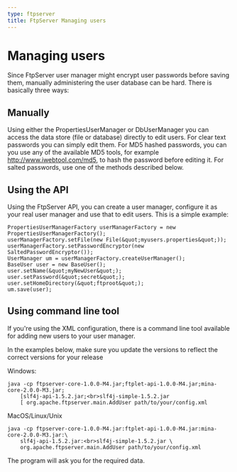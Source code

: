```yaml
---
type: ftpserver
title: FtpServer Managing users
---
```


# Managing users

Since FtpServer user manager might encrypt user passwords before saving them, manually administering the user database can be hard. There is basically three ways:

## Manually

Using either the PropertiesUserManager or DbUserManager you can access the data store (file or database) directly to edit users. For clear text passwords you can simply edit them. For MD5 hashed passwords, you can you use any of the available MD5 tools, for example <http://www.iwebtool.com/md5>, to hash the password before editing it. For salted passwords, use one of the methods described below.

## Using the API

Using the FtpServer API, you can create a user manager, configure it as your real user manager and use that to edit users. This is a simple example:

    PropertiesUserManagerFactory userManagerFactory = new PropertiesUserManagerFactory();
    userManagerFactory.setFile(new File(&quot;myusers.properties&quot;));
    userManagerFactory.setPasswordEncryptor(new SaltedPasswordEncryptor());
    UserManager um = userManagerFactory.createUserManager();
    BaseUser user = new BaseUser();
    user.setName(&quot;myNewUser&quot;);
    user.setPassword(&quot;secret&quot;);
    user.setHomeDirectory(&quot;ftproot&quot;);
    um.save(user);

## Using command line tool

If you're using the XML configuration, there is a command line tool available for adding new users to your user manager.

In the examples below, make sure you update the versions to reflect the correct versions for your release

Windows:

    java -cp ftpserver-core-1.0.0-M4.jar;ftplet-api-1.0.0-M4.jar;mina-core-2.0.0-M3.jar; 
        [slf4j-api-1.5.2.jar;<br>slf4j-simple-1.5.2.jar 
        [ org.apache.ftpserver.main.AddUser path/to/your/config.xml

MacOS/Linux/Unix

    java -cp ftpserver-core-1.0.0-M4.jar:ftplet-api-1.0.0-M4.jar:mina-core-2.0.0-M3.jar:\
        slf4j-api-1.5.2.jar:<br>slf4j-simple-1.5.2.jar \
        org.apache.ftpserver.main.AddUser path/to/your/config.xml

The program will ask you for the required data.
